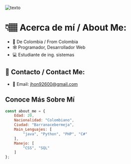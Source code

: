 ![texto](https://www.google.com/url?sa=i&url=https%3A%2F%2Ftenor.com%2Fsearch%2Fspider-man-gifs&psig=AOvVaw1VR9JxuFwykpVePE94ivTe&ust=1695399331756000&source=images&cd=vfe&ved=0CBAQjRxqFwoTCNi_k-mMvIEDFQAAAAAdAAAAABAQ)

# 👇🏽 Acerca de mí / About Me:

- 🧭 De Colombia / From Colombia
- 🕸 Programador, Desarrollador Web
- 💻 Estudiante de ing. sistemas

## 🔗 Contacto / Contact Me:

- 📧 Email: [jhon92600@gmail.com](jhon92600@gmail.com)

## Conoce Más Sobre Mí

```javascript
const about_me = {
    Edad: 20,
    Nacionalidad: "Colombiano",
    Ciudad: "Barranacebermeja",
    Main_Lenguajes: [
        "java", "Python", "PHP", "C#"
    ],
    Manejo: [
        "CSS", "SQL"
    ]
};

